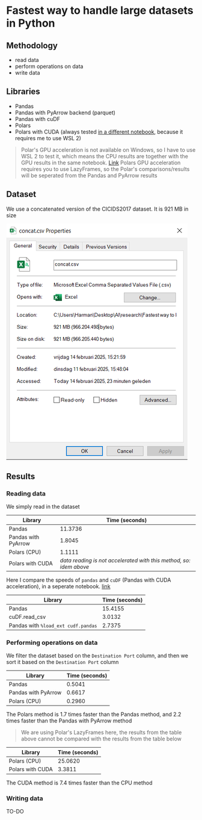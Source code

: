 # Fastest way to handle large datasets in Python

## Methodology

- read data
- perform operations on data
- write data

## Libraries

- Pandas
- Pandas with PyArrow backend (parquet)
- Pandas with cuDF
- Polars
- Polars with CUDA (always tested [in a different notebook](./gpu_accelerated/polars.ipynb), because it requires me to use WSL 2)

> Polar's GPU acceleration is not available on Windows, so I have to use WSL 2 to test it, which means the CPU results are together with the GPU results in the same notebook. [Link](./gpu_accelerated/polars.ipynb)
> Polars GPU acceleration requires you to use LazyFrames, so the Polar's comparisons/results will be seperated from the Pandas and PyArrow results

## Dataset

We use a concatenated version of the CICIDS2017 dataset. It is 921 MB in size

![dataset_information](./public/dataset_information.png)

## Results

### Reading data

We simply read in the dataset

| Library             | Time (seconds)                                                     |
| ------------------- | ------------------------------------------------------------------ |
| Pandas              | 11.3736                                                            |
| Pandas with PyArrow | 1.8045                                                             |
| Polars (CPU)        | 1.1111                                                             |
| Polars with CUDA    | _data reading is not accelerated with this method, so: idem above_ |

Here I compare the speeds of `pandas` and `cuDF` (Pandas with CUDA acceleration), in a seperate notebook. [link](./gpu_accelerated/pandas.ipynb)

| Library                             | Time (seconds) |
| ----------------------------------- | -------------- |
| Pandas                              | 15.4155        |
| cuDF.read_csv                       | 3.0132         |
| Pandas with `%load_ext cudf.pandas` | 2.7375         |

### Performing operations on data

We filter the dataset based on the `Destination Port` column, and then we sort it based on the `Destination Port` column

| Library             | Time (seconds) |
| ------------------- | -------------- |
| Pandas              | 0.5041         |
| Pandas with PyArrow | 0.6617         |
| Polars (CPU)        | 0.2960         |

The Polars method is 1.7 times faster than the Pandas method, and 2.2 times faster than the Pandas with PyArrow method

> We are using Polar's LazyFrames here, the results from the table above cannot be compared with the results from the table below

| Library          | Time (seconds) |
| ---------------- | -------------- |
| Polars (CPU)     | 25.0620        |
| Polars with CUDA | 3.3811         |

The CUDA method is 7.4 times faster than the CPU method

### Writing data

TO-DO
